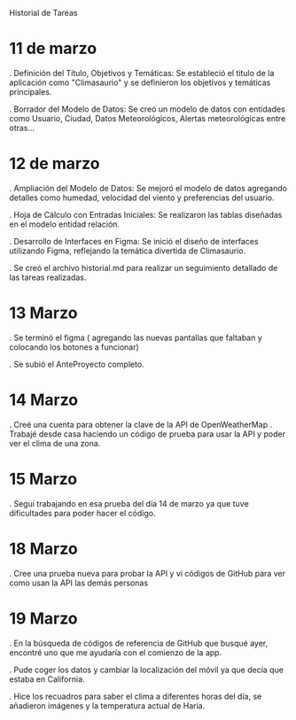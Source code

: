 Historial de Tareas

# 11 de marzo

. Definición del Título, Objetivos y Temáticas:
  Se estableció el título de la aplicación como "Climasaurio" y se definieron los objetivos y temáticas principales.

. Borrador del Modelo de Datos:
  Se creó un modelo de datos con entidades como Usuario, Ciudad, Datos Meteorológicos, Alertas meteorológicas entre otras…
  
# 12 de marzo

. Ampliación del Modelo de Datos:
  Se mejoró el modelo de datos agregando detalles como humedad, velocidad del viento y preferencias del usuario.


. Hoja de Cálculo con Entradas Iniciales: 
  Se realizaron las tablas diseñadas en el modelo entidad relación.

. Desarrollo de Interfaces en Figma:
  Se inició el diseño de interfaces utilizando Figma, reflejando la temática divertida de Climasaurio.

. Se creó el archivo historial.md para realizar un seguimiento detallado de las tareas realizadas.

# 13 Marzo

. Se terminó el figma ( agregando las nuevas pantallas que faltaban y colocando los botones a funcionar)

. Se subió el AnteProyecto completo.

# 14 Marzo

. Creé una cuenta para obtener la clave de la API de OpenWeatherMap
. Trabajé desde casa haciendo un código de prueba para usar la API y poder ver el clima de una zona.

# 15 Marzo

. Seguí trabajando en esa prueba del día 14 de marzo ya que tuve dificultades para poder hacer el código.

# 18 Marzo

. Cree una prueba nueva para probar la API y vi códigos de GitHub para ver como usan la API las demás personas

# 19 Marzo

. En la búsqueda de códigos de referencia de GitHub que busqué ayer, encontré uno que me ayudaría con el comienzo de la app.

. Pude coger los datos y cambiar la localización del móvil ya que decía que estaba en California.

. Hice los recuadros para saber el clima a diferentes horas del día, se añadieron  imágenes y la temperatura actual de Haría. 





